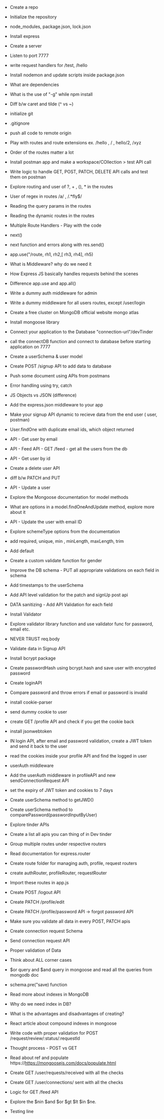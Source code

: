 - Create a repo
- Initialize the repository
- node_modules, package.json, lock.json
- Install express
- Create a server
- Listen to port 7777
- write request handlers for /test, /hello
- Install nodemon and update scripts inside package.json
- What are dependencies
- What is the use of "-g" while npm install
- Diff b/w caret and tilde (^ vs ~)

- initialize git
- .gitignore
- push all code to remote origin
- Play with routes and route extensions ex. /hello , / , hello/2, /xyz
- Order of the routes matter a lot
- Install postman app and make a workspace/COllection > test API call
- Write  logic to handle GET,  POST, PATCH, DELETE API calls and test them on postman
- Explore routing and user of ?, + , (), * in the routes
- User of regex in routes /a/ , /.*fly$/
- Reading the query params in the routes
- Reading the dynamic routes in the routes

- Multiple Route Handlers - Play with the code
- next()
- next function and errors along with res.send() 
- app.use("/route, rh1, rh2,[ rh3, rh4], rh5)
- What is Middleware? why do we need it
- How Express JS basically handles requests behind the scenes
- Difference app.use and app.all()
- Write a dummy auth middleware for admin
- Write a dummy middleware for all users routes, except /user/login


- Create a free cluster on MongoDB official website mongo atlas
- Install mongoose library
- Connect your application to the Database "connection-url"/devTinder
- call the connectDB function and connect to database before starting application on 7777
- Create a userSchema & user model
- Create POST  /signup API to add data to database
- Push some document using APIs from postmans
- Error handling using try, catch 

- JS Objects vs JSON (difference)
- Add the express.json middleware to your app
- Make your signup API dynamic to recieve data from the end user ( user, postman)
- User.findOne with duplicate email ids, which object returned
- API - Get user by email
- API - Feed API - GET /feed - get all the users from the db
- API - Get user by id
- Create a delete user API
- diff b/w PATCH and PUT
- API - Update a user
- Explore the Mongoose documentation  for model methods
- What are options in a model.findOneAndUpdate method, explore more about it
- API - Update the user with email ID

- Explore schemeType options from the documentation
- add required, unique, min , minLength, maxLength, trim
- Add default
- Create a custom validate function for gender
- Improve the DB schema - PUT all appropriate validations on each field in schema
- Add timestamps to the userSchema
- Add  API  level validation for the patch and signUp post api
- DATA sanitizing - Add API Validation for each field
- Install Validator
- Explore validator library function and use validator func for password, email etc.
- NEVER TRUST req.body

- Validate data in Signup API
- Install bcrypt package
- Create passwordHash using bcrypt.hash and save user with encrypted password
- Create loginAPI 
- Compare password and throw errors if email or password is invalid

- install cookie-parser 
- send dummy cookie to user 
- create GET /profile API and check if you get the cookie back
- install jsonwebtoken
- IN login API, after email and password validation, create a JWT token and send it back to the user
- read the cookies inside your profile API and find the logged in user
- userAuth middleware 
- Add the userAuth middleware in profileAPI  and new sendConnectionRequest API 
- set the expiry of JWT token and cookies to 7 days
- Create userSchema method to getJWD()
- Create userSchema method to comparePassword(passwordInputByUser)

- Explore tinder APIs
- Create a list all apis you can thing of in Dev tinder
- Group multiple routes under respective routers

- Read documentation for express.router
- Create route folder for managing auth, profile, request routers
- create authRouter, profileRouter, requestRouter
- Import these routes in app.js
- Create POST /logout API 
- Create PATCH /profile/edit
- Create PATCH /profile/password  API -> forgot password API
- Make sure you validate all data in every POST, PATCH apis

- Create connection request Schema
- Send connection request API
- Proper validation of Data
- Think about ALL corner cases
- $or query and $and query in mongoose and read all the queries from mongodb doc
- schema.pre("save) function
- Read more about indexes in MongoDB
- Why do we need index in DB?
- What is the advantages and disadvantages of creating?
- React article about compound indexes in mongoose 

- Write code with proper validation for POST /request/review/:status/:requestId
- Thought process - POST vs GET
-  Read about ref and populate https://https://mongoosejs.com/docs/populate.html
-  Create GET /user/requests/received with all the checks
-  Create GET /user/connections/ sent with all the checks
  
- Logic for GET /feed API
- Explore the $nin $and $or $gt $lt $in $ne.
- Testing line